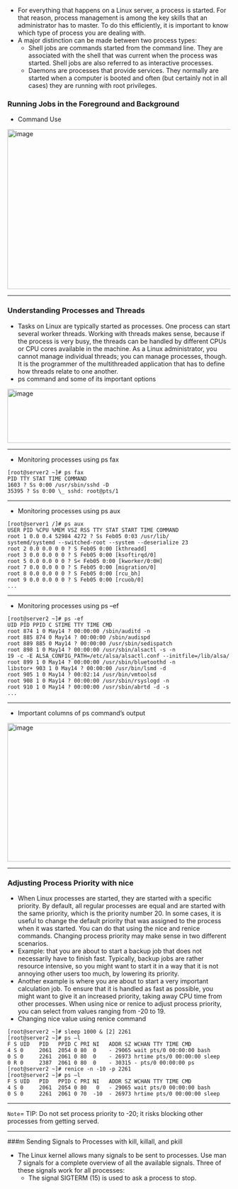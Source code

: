 - For everything that happens on a Linux server, a process is started. For that reason, process management is among the key skills that an administrator has to master. To do this efficiently, it is important to know which type of process you are dealing with.
- A major distinction can be made between two process types:
  - Shell jobs are commands started from the command line. They are associated with the shell that was current when the process was started. Shell jobs are also referred to as interactive processes.
  - Daemons are processes that provide services. They normally are started when a computer is booted and often (but certainly not in all cases) they are running with root privileges.
### Running Jobs in the Foreground and Background
- Command Use
<img width="855" height="361" alt="image" src="https://github.com/user-attachments/assets/01c486dd-f167-4505-92f5-150c74ef24c3" />

---
### Understanding Processes and Threads
  - Tasks on Linux are typically started as processes. One process can start several worker threads. Working with threads makes sense, because if the process is very busy, the threads can be handled by different CPUs or CPU cores available in the machine. As a Linux administrator, you cannot manage individual threads; you can manage processes, though. It is the programmer of the multithreaded application that has to define how threads relate to one another.
  - ps command and some of its important options

<img width="856" height="122" alt="image" src="https://github.com/user-attachments/assets/e2599c20-9dee-44c1-b868-95955f05cea0" />

---
- Monitoring processes using ps fax
```
[root@server2 ~]# ps fax
PID TTY STAT TIME COMMAND
1603 ? Ss 0:00 /usr/sbin/sshd -D
35395 ? Ss 0:00 \_ sshd: root@pts/1
```
---
- Monitoring processes using ps aux
```
[root@server1 /]# ps aux
USER PID %CPU %MEM VSZ RSS TTY STAT START TIME COMMAND
root 1 0.0 0.4 52984 4272 ? Ss Feb05 0:03 /usr/lib/
systemd/systemd --switched-root --system --deserialize 23
root 2 0.0 0.0 0 0 ? S Feb05 0:00 [kthreadd]
root 3 0.0 0.0 0 0 ? S Feb05 0:00 [ksoftirqd/0]
root 5 0.0 0.0 0 0 ? S< Feb05 0:00 [kworker/0:0H]
root 7 0.0 0.0 0 0 ? S Feb05 0:00 [migration/0]
root 8 0.0 0.0 0 0 ? S Feb05 0:00 [rcu_bh]
root 9 0.0 0.0 0 0 ? S Feb05 0:00 [rcuob/0]
...
```
---
- Monitoring processes using ps –ef
```
[root@server2 ~]# ps -ef
UID PID PPID C STIME TTY TIME CMD
root 874 1 0 May14 ? 00:00:00 /sbin/auditd -n
root 885 874 0 May14 ? 00:00:00 /sbin/audispd
root 889 885 0 May14 ? 00:00:00 /usr/sbin/sedispatch
root 898 1 0 May14 ? 00:00:00 /usr/sbin/alsactl -s -n
19 -c -E ALSA_CONFIG_PATH=/etc/alsa/alsactl.conf --initfile=/lib/alsa/
root 899 1 0 May14 ? 00:00:00 /usr/sbin/bluetoothd -n
libstor+ 903 1 0 May14 ? 00:00:00 /usr/bin/lsmd -d
root 905 1 0 May14 ? 00:02:14 /usr/bin/vmtoolsd
root 908 1 0 May14 ? 00:00:00 /usr/sbin/rsyslogd -n
root 910 1 0 May14 ? 00:00:00 /usr/sbin/abrtd -d -s
...
```
---
- Important columns of ps command’s output
<img width="856" height="313" alt="image" src="https://github.com/user-attachments/assets/9aaf15a3-61a9-494c-b165-8a51ed0f85ff" />

---
### Adjusting Process Priority with nice 
  - When Linux processes are started, they are started with a specific priority. By default, all regular processes are equal and are started with the same priority, which is the priority number 20. In some cases, it is useful to change the default priority that was assigned to the process when it was started. You can do that using the nice and renice commands. Changing process priority may make sense in two different scenarios.
  - Example: that you are about to start a backup job that does not necessarily have to finish fast. Typically, backup jobs are rather resource intensive, so you might want to start it in a way that it is not annoying other users too much, by lowering its priority.
  - Another example is where you are about to start a very important calculation job. To ensure that it is handled as fast as possible, you might want to give it an increased priority, taking away CPU time from other processes. When using nice or renice to adjust process priority, you can select from values ranging from -20 to 19.
  - Changing nice value using renice command
```
[root@server2 ~]# sleep 1000 & [2] 2261
[root@server2 ~]# ps –l
F S UID   PID   PPID C PRI NI   ADDR SZ WCHAN TTY TIME CMD
4 S 0     2061  2054 0 80  0    - 29065 wait pts/0 00:00:00 bash
0 S 0     2261  2061 0 80  0    - 26973 hrtime pts/0 00:00:00 sleep
0 R 0     2387  2061 0 80  0    - 30315 - pts/0 00:00:00 ps
[root@server2 ~]# renice -n -10 -p 2261
[root@server2 ~]# ps –l
F S UID   PID   PPID C PRI NI   ADDR SZ WCHAN TTY TIME CMD
4 S 0     2061  2054 0 80   0   - 29065 wait pts/0 00:00:00 bash
0 S 0     2261  2061 0 70  -10  - 26973 hrtime pts/0 00:00:00 sleep
```
---
`Note`= TIP: Do not set process priority to -20; it risks blocking other processes from getting served.

---
###m Sending Signals to Processes with kill, killall, and pkill
- The Linux kernel allows many signals to be sent to processes. Use man 7 signals for a complete overview of all the available signals. Three of these signals work for all processes:
   - The signal SIGTERM (15) is used to ask a process to stop.


















































































